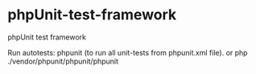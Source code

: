 # phpUnit-test-framework
phpUnit test framework

Run autotests:
phpunit (to run all unit-tests from phpunit.xml file).
or
php ./vendor/phpunit/phpunit/phpunit



